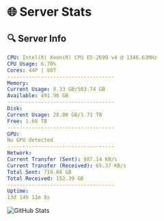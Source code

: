 # 🌐 Server Stats
## 🔍 Server Info
```yaml
CPU: Intel(R) Xeon(R) CPU E5-2699 v4 @ 1346.63MHz
CPU Usage: 6.70%
Cores: 44P | 88T
-----------------------------------
Memory:
Current Usage: 8.33 GB/503.74 GB
Available: 491.96 GB
-----------------------------------
Disk:
Current Usage: 28.00 GB/1.71 TB
Free: 1.60 TB
-----------------------------------
GPU:
No GPU detected
-----------------------------------
Network:
Current Transfer (Sent): 887.14 KB/s
Current Transfer (Received): 65.37 KB/s
Total Sent: 719.88 GB
Total Received: 152.39 GB
-----------------------------------
Uptime:
13d 14h 11m 8s
```
![GitHub Stats](https://img.shields.io/badge/Updated-2025-05-03_07:19:56-blue)